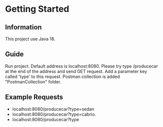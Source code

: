 # Getting Started

## Information
This project use Java 18.

## Guide
Run project. Default address is localhost:8080. Please try type /producecar at the end of the address and send GET request. Add a parameter key called 'type' to this request. Postman collection is added "PostmanCollection" folder.

## Example Requests
* localhost:8080/producecar?type=sedan
* localhost:8080/producecar?type=cabrio.
* localhost:8080/producecar?type
